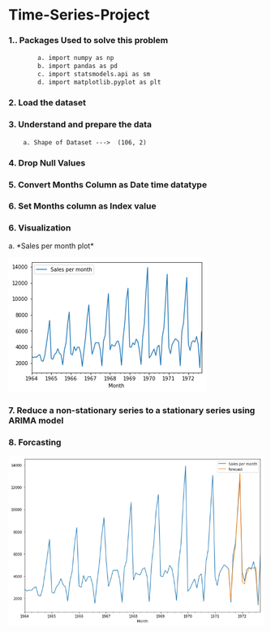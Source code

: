 <h1> Time-Series-Project </h1>
    
<h3>1.. Packages Used to solve this problem </h3>
    
            a. import numpy as np
            b. import pandas as pd
            c. import statsmodels.api as sm
            d. import matplotlib.pyplot as plt
    
 <h3>2. Load the dataset   </h3>   
    
 <h3>3. Understand and prepare the data </h3>
 
        a. Shape of Dataset --->  (106, 2)
        
 <h3>4. Drop Null Values </h3>
 <h3>5. Convert Months Column as Date time datatype </h3>
 <h3>6. Set Months column as Index value </h3>
 <h3>6. Visualization </h3>
        a. *Sales per month plot*
        
 ![Alt Text](https://github.com/Aamir8539/Time-Searies-Project/blob/main/sales%20per%20month.png)
  
 <h3>7. Reduce a non-stationary series to a stationary series using ARIMA model </h3> 
 <h3>8. Forcasting </h3>
 
 ![Alt Text](https://github.com/Aamir8539/Time-Searies-Project/blob/main/forcast.png)
  
